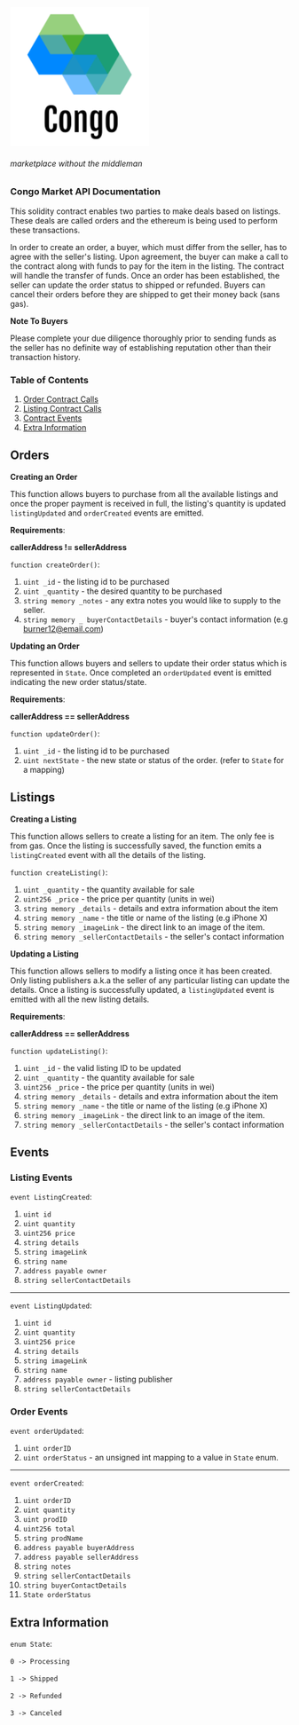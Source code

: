 <img width=250 src="/frontend/src/assets/logo.png"/>

###### _marketplace without the middleman_

### Congo Market API Documentation

This solidity contract enables two parties to make deals based on listings. These deals are called orders and the ethereum is being used to perform these transactions.

In order to create an order, a buyer, which must differ from the seller, has to agree with the seller's listing. Upon agreement, the buyer can make a call to the contract along with funds to pay for the item in the listing. The contract will handle the transfer of funds. Once an order has been established, the seller can update the order status to shipped or refunded. Buyers can cancel their orders before they are shipped to get their money back (sans gas).

**Note To Buyers**

Please complete your due diligence thoroughly prior to sending funds as the seller has no definite way of establishing reputation other than their transaction history.

### Table of Contents

1. [Order Contract Calls](#orders)
2. [Listing Contract Calls](#listings)
3. [Contract Events](#events)
4. [Extra Information](#extra-information)

## Orders

**Creating an Order**

This function allows buyers to purchase from all the available listings and once the proper payment is received in full, the listing's quantity is updated `listingUpdated` and `orderCreated` events are emitted.

**Requirements**:

**callerAddress != sellerAddress**

`function createOrder()`:

1. `uint _id` - the listing id to be purchased
2. `uint _quantity` - the desired quantity to be purchased
3. `string memory _notes` - any extra notes you would like to supply to the seller.
4. `string memory _ buyerContactDetails` - buyer's contact information (e.g burner12@email.com)

**Updating an Order**

This function allows buyers and sellers to update their order status which is represented in `State`. Once completed an `orderUpdated` event is emitted indicating the new order status/state.

**Requirements**:

**callerAddress == sellerAddress**

`function updateOrder()`:

1. `uint _id` - the listing id to be purchased
2. `uint nextState` - the new state or status of the order. (refer to `State` for a mapping)

## Listings

**Creating a Listing**

This function allows sellers to create a listing for an item. The only fee is from gas. Once the listing is successfully saved, the function emits a `listingCreated` event with all the details of the listing.

`function createListing()`:

1. `uint _quantity` - the quantity available for sale
2. `uint256 _price` - the price per quantity (units in wei)
3. `string memory _details` - details and extra information about the item
4. `string memory _name` - the title or name of the listing (e.g iPhone X)
5. `string memory _imageLink` - the direct link to an image of the item.
6. `string memory _sellerContactDetails` - the seller's contact information

**Updating a Listing**

This function allows sellers to modify a listing once it has been created. Only listing publishers a.k.a the seller of any particular listing can update the details. Once a listing is successfully updated, a `listingUpdated` event is emitted with all the new listing details.

**Requirements**:

**callerAddress == sellerAddress**

`function updateListing()`:

1. `uint _id` - the valid listing ID to be updated
2. `uint _quantity` - the quantity available for sale
3. `uint256 _price` - the price per quantity (units in wei)
4. `string memory _details` - details and extra information about the item
5. `string memory _name` - the title or name of the listing (e.g iPhone X)
6. `string memory _imageLink` - the direct link to an image of the item.
7. `string memory _sellerContactDetails` - the seller's contact information

## Events

### Listing Events

`event ListingCreated`:

1. `uint id`
2. `uint quantity`
3. `uint256 price`
4. `string details`
5. `string imageLink`
6. `string name`
7. `address payable owner`
8. `string sellerContactDetails`

---

`event ListingUpdated`:

1. `uint id`
2. `uint quantity`
3. `uint256 price`
4. `string details`
5. `string imageLink`
6. `string name`
7. `address payable owner` - listing publisher
8. `string sellerContactDetails`

### Order Events

`event orderUpdated`:

1. `uint orderID`
2. `uint orderStatus` - an unsigned int mapping to a value in `State` enum.

---

`event orderCreated`:

1. `uint orderID`
2. `uint quantity`
3. `uint prodID`
4. `uint256 total`
5. `string prodName`
6. `address payable buyerAddress`
7. `address payable sellerAddress`
8. `string notes`
9. `string sellerContactDetails`
10. `string buyerContactDetails`
11. `State orderStatus`

## Extra Information

`enum State`:

`0 -> Processing`

`1 -> Shipped`

`2 -> Refunded`

`3 -> Canceled`
